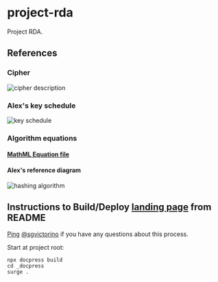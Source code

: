# project-rda

Project RDA.

## References

### Cipher

![cipher description](https://raw.githubusercontent.com/project-rda/references/master/images/cipher_sequence.png)

### Alex's key schedule

![key schedule](https://raw.githubusercontent.com/project-rda/references/master/images/key_schedule.png)

### Algorithm equations

#### [MathML Equation file](https://github.com/project-rda/references/blob/master/K-HashingAlgorithm_Full.mml)

#### Alex's reference diagram

![hashing algorithm](https://raw.githubusercontent.com/project-rda/references/master/images/key_hash_algorithm_math.png)

## Instructions to Build/Deploy [landing page](https://project-rda.surge.sh) from README

[Ping](https://github.com/project-rda/references/issues/new) [@sgvictorino](https://github.com/sgvictorino) if you have any questions about this process.

Start at project root:

```
npx docpress build
cd _docpress
surge .
```
